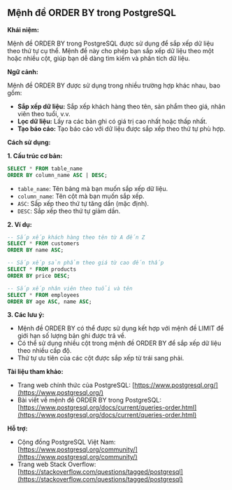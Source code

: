 ## Mệnh đề ORDER BY trong PostgreSQL

**Khái niệm:**

Mệnh đề ORDER BY trong PostgreSQL được sử dụng để sắp xếp dữ liệu theo thứ tự cụ thể. Mệnh đề này cho phép bạn sắp xếp dữ liệu theo một hoặc nhiều cột, giúp bạn dễ dàng tìm kiếm và phân tích dữ liệu.

**Ngữ cảnh:**

Mệnh đề ORDER BY được sử dụng trong nhiều trường hợp khác nhau, bao gồm:

- **Sắp xếp dữ liệu:** Sắp xếp khách hàng theo tên, sản phẩm theo giá, nhân viên theo tuổi, v.v.
- **Lọc dữ liệu:** Lấy ra các bản ghi có giá trị cao nhất hoặc thấp nhất.
- **Tạo báo cáo:** Tạo báo cáo với dữ liệu được sắp xếp theo thứ tự phù hợp.

**Cách sử dụng:**

**1. Cấu trúc cơ bản:**

```sql
SELECT * FROM table_name
ORDER BY column_name ASC | DESC;
```

- `table_name`: Tên bảng mà bạn muốn sắp xếp dữ liệu.
- `column_name`: Tên cột mà bạn muốn sắp xếp.
- `ASC`: Sắp xếp theo thứ tự tăng dần (mặc định).
- `DESC`: Sắp xếp theo thứ tự giảm dần.

**2. Ví dụ:**

```sql
-- Sắp xếp khách hàng theo tên từ A đến Z
SELECT * FROM customers
ORDER BY name ASC;

-- Sắp xếp sản phẩm theo giá từ cao đến thấp
SELECT * FROM products
ORDER BY price DESC;

-- Sắp xếp nhân viên theo tuổi và tên
SELECT * FROM employees
ORDER BY age ASC, name ASC;
```

**3. Các lưu ý:**

- Mệnh đề ORDER BY có thể được sử dụng kết hợp với mệnh đề LIMIT để giới hạn số lượng bản ghi được trả về.
- Có thể sử dụng nhiều cột trong mệnh đề ORDER BY để sắp xếp dữ liệu theo nhiều cấp độ.
- Thứ tự ưu tiên của các cột được sắp xếp từ trái sang phải.

**Tài liệu tham khảo:**

- Trang web chính thức của PostgreSQL: [https://www.postgresql.org/](https://www.postgresql.org/)
- Bài viết về mệnh đề ORDER BY trong PostgreSQL: [https://www.postgresql.org/docs/current/queries-order.html](https://www.postgresql.org/docs/current/queries-order.html)

**Hỗ trợ:**

- Cộng đồng PostgreSQL Việt Nam: [https://www.postgresql.org/community/](https://www.postgresql.org/community/)
- Trang web Stack Overflow: [https://stackoverflow.com/questions/tagged/postgresql](https://stackoverflow.com/questions/tagged/postgresql)

